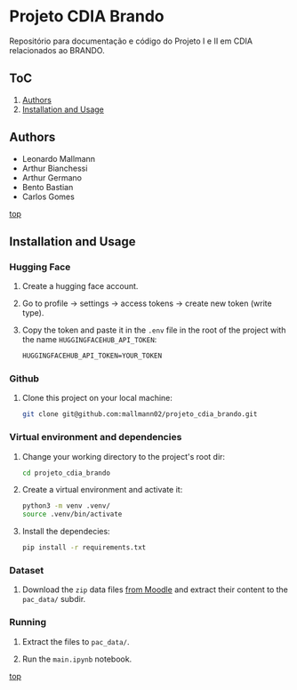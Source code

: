 # Projeto CDIA Brando

Repositório para documentação e código do Projeto I e II em CDIA relacionados ao BRANDO.

## ToC

1. [Authors](#authors)
1. [Installation and Usage](#installation-and-usage)

## Authors

- Leonardo Mallmann
- Arthur Bianchessi
- Arthur Germano
- Bento Bastian
- Carlos Gomes

[top](#toc)

## Installation and Usage

### Hugging Face

1. Create a hugging face account.

1. Go to profile -> settings -> access tokens -> create new token (write type).

1. Copy the token and paste it in the `.env` file in the root of the project with the name `HUGGINGFACEHUB_API_TOKEN`:

    ```txt
    HUGGINGFACEHUB_API_TOKEN=YOUR_TOKEN
    ```

### Github

1. Clone this project on your local machine:

    ```sh
    git clone git@github.com:mallmann02/projeto_cdia_brando.git
    ```

### Virtual environment and dependencies

1. Change your working directory to the project's root dir:

    ```sh
    cd projeto_cdia_brando
    ```

1. Create a virtual environment and activate it:

    ```sh
    python3 -m venv .venv/
    source .venv/bin/activate
    ```

1. Install the dependecies:

    ```sh
    pip install -r requirements.txt
    ```

### Dataset

1. Download the `zip` data files [from Moodle](https://moodle.pucrs.br/course/view.php?id=84076) and extract their content to the `pac_data/` subdir.

### Running

1. Extract the files to `pac_data/`.

1. Run the `main.ipynb` notebook.

[top](#toc)
